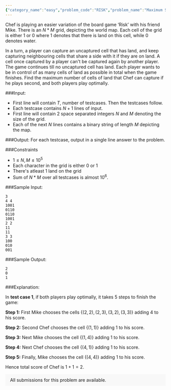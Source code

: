 ```yaml
---
{"category_name":"easy","problem_code":"RISK","problem_name":"Maximum Size","problemComponents":{"constraints":"","constraintsState":false,"subtasks":"","subtasksState":false,"inputFormat":"","inputFormatState":false,"outputFormat":"","outputFormatState":false,"sampleTestCases":{"0":{"id":1,"input":"3\r\n4 4\r\n1001\r\n0110\r\n0110\r\n1001\r\n2 2\r\n11\r\n11\r\n3 3\r\n100\r\n010\r\n001","output":"2\r\n0\r\n1","explanation":"In **test case 1**, if both players play optimally, it takes $5$ steps to finish the game:\r\n\r\n**Step 1:** First Mike chooses the cells $\\{(2, 2), (2, 3), (3, 2), (3, 3)\\}$ adding $4$ to his score.\r\n\r\n**Step 2:** Second Chef chooses the cell $\\{(1, 1)\\}$ adding $1$ to his score.\r\n\r\n**Step 3:** Next Mike chooses the cell $\\{(1, 4)\\}$ adding $1$ to his score.\r\n\r\n**Step 4:** Next Chef chooses the cell $\\{(4, 1)\\}$ adding $1$ to his score.\r\n\r\n**Step 5:** Finally, Mike chooses the cell $\\{(4, 4)\\}$ adding $1$ to his score.\r\n\r\nHence total score of Chef is $1 + 1 = 2$.","isDeleted":false}}},"video_editorial_url":"https://youtu.be/3H7WVe1NHNg","languages_supported":{"0":"CPP14","1":"C","2":"JAVA","3":"PYTH 3.6","4":"CPP17","5":"PYTH","6":"PYP3","7":"CS2","8":"ADA","9":"PYPY","10":"TEXT","11":"PAS fpc","12":"NODEJS","13":"RUBY","14":"PHP","15":"GO","16":"HASK","17":"TCL","18":"PERL","19":"SCALA","20":"LUA","21":"kotlin","22":"BASH","23":"JS","24":"LISP sbcl","25":"rust","26":"PAS gpc","27":"BF","28":"CLOJ","29":"R","30":"D","31":"CAML","32":"FORT","33":"ASM","34":"swift","35":"FS","36":"WSPC","37":"LISP clisp","38":"SQL","39":"SCM guile","40":"PERL6","41":"ERL","42":"CLPS","43":"ICK","44":"NICE","45":"PRLG","46":"ICON","47":"COB","48":"SCM chicken","49":"PIKE","50":"SCM qobi","51":"ST","52":"SQLQ","53":"NEM"},"max_timelimit":1,"source_sizelimit":50000,"problem_author":"daanish_adm","problem_tester":"","date_added":"11-01-2021","tags":{"0":"breadth","1":"daanish_adm","2":"depth","3":"easy","4":"graphs","5":"start3","6":"vichitr"},"problem_difficulty_level":"Easy","best_tag":"Breadth First Search","editorial_url":"https://discuss.codechef.com/problems/RISK","time":{"view_start_date":1104528600,"submit_start_date":1104528600,"visible_start_date":1104528600,"end_date":1735669800},"is_direct_submittable":false,"problemDiscussURL":"https://discuss.codechef.com/search?q=RISK","is_proctored":false,"visitedContests":{},"layout":"problem"}
---
```

Chef is playing an easier variation of the board game ‘Risk’ with his friend Mike. There is an $N * M$ grid, depicting the world map. Each cell of the grid is either $1$ or $0$ where $1$ denotes that there is land on this cell, while $0$ denotes water. 

In a turn, a player can capture an uncaptured cell that has land, and keep capturing neighbouring cells that share a side with it if they are on land. A cell once captured by a player can't be captured again by another player. The game continues till no uncaptured cell has land. Each player wants to be in control of as many cells of land as possible in total when the game finishes. Find the maximum number of cells of land that Chef can capture if he plays second, and both players play optimally. 

###Input:

- First line will contain $T$, number of testcases. Then the testcases follow.
- Each testcase contains $N + 1$ lines of input.
- First line will contain $2$ space separated integers $N$ and $M$ denoting the size of the grid. 
- Each of the next $N$ lines contains a binary string of length $M$ depicting the map. 

###Output:
For each testcase, output in a single line answer to the problem.

###Constraints 
- $1 \leq N, M \leq 10^5$
- Each character in the grid is either $0$ or $1$
- There's atleast $1$ land on the grid
- Sum of $N * M$ over all testcases is almost $10^6$.

###Sample Input:
```
3
4 4
1001
0110
0110
1001
2 2
11
11
3 3
100
010
001
```

###Sample Output:
```
2
0
1
```
	
###Explanation:

In **test case 1**, if both players play optimally, it takes $5$ steps to finish the game:

**Step 1:** First Mike chooses the cells $\{(2, 2), (2, 3), (3, 2), (3, 3)\}$ adding $4$ to his score.

**Step 2:** Second Chef chooses the cell $\{(1, 1)\}$ adding $1$ to his score.

**Step 3:** Next Mike chooses the cell $\{(1, 4)\}$ adding $1$ to his score.

**Step 4:** Next Chef chooses the cell $\{(4, 1)\}$ adding $1$ to his score.

**Step 5:** Finally, Mike chooses the cell $\{(4, 4)\}$ adding $1$ to his score.

Hence total score of Chef is $1 + 1 = 2$.
<aside style='background: #f8f8f8;padding: 10px 15px;'><div>All submissions for this problem are available.</div></aside>